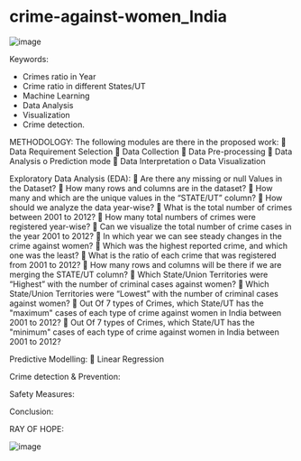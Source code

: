 ﻿# crime-against-women_India
 
 ![image](https://user-images.githubusercontent.com/92789707/209272791-9429bba7-2f39-4609-8401-8d60d8802b1c.png)

Keywords:
* Crimes ratio in Year
*	Crime ratio in different States/UT
* Machine Learning
*	Data Analysis
*	Visualization
*	Crime detection.

METHODOLOGY:
The following modules are there in the proposed work: 
	Data Requirement Selection
	 Data Collection 
	Data Pre-processing
	Data Analysis
o	Prediction mode
	Data Interpretation
o	 Data Visualization

Exploratory Data Analysis (EDA):
	Are there any missing or null Values in the Dataset?
	How many rows and columns are in the dataset?
	How many and which are the unique values in the “STATE/UT” column?
	How should we analyze the data year-wise?
	What is the total number of crimes between 2001 to 2012?
	How many total numbers of crimes were registered year-wise? 
	Can we visualize the total number of crime cases in the year 2001 to 2012?
	In which year we can see steady changes in the crime against women?
	Which was the highest reported crime, and which one was the least?
	What is the ratio of each crime that was registered from 2001 to 2012?
	How many rows and columns will be there if we are merging the STATE/UT column?
	Which State/Union Territories were “Highest” with the number of criminal cases against women?
	Which State/Union Territories were “Lowest” with the number of criminal cases against women?
	Out Of 7 types of Crimes, which State/UT has the "maximum" cases of each type of crime against women in India between 2001 to 2012?
	Out Of 7 types of Crimes, which State/UT has the "minimum" cases of each type of crime against women in India between 2001 to 2012?

Predictive Modelling:
	Linear Regression

Crime detection & Prevention:

Safety Measures:

Conclusion:

RAY OF HOPE:

![image](https://user-images.githubusercontent.com/92789707/209272525-12448086-a626-46d4-96d1-0ddb6efcf19b.png)
